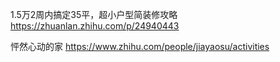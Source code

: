 1.5万2周内搞定35平，超小户型简装修攻略
https://zhuanlan.zhihu.com/p/24940443

怦然心动的家 https://www.zhihu.com/people/jiayaosu/activities
